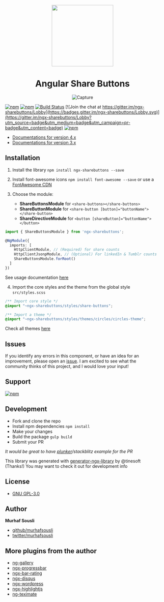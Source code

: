 <p align="center">
  <img height="200px" width="200px" style="text-align: center;" src="https://cdn.rawgit.com/MurhafSousli/ngx-sharebuttons/master/assets/logo.svg">
  <h1 align="center">Angular Share Buttons</h1>
  <p align="center"><img src="https://image.ibb.co/eY16JG/buttons.png" alt="Capture" border="0"></p>
</p>

[![npm](https://img.shields.io/badge/demo-online-ed1c46.svg)](https://murhafsousli.github.io/ngx-sharebuttons/)
[![npm](https://img.shields.io/npm/v/ngx-sharebuttons.svg?maxAge=2592000?style=plastic)](https://www.npmjs.com/package/ngx-sharebuttons) 
[![Build Status](https://travis-ci.org/MurhafSousli/ngx-sharebuttons.svg?branch=master)](https://travis-ci.org/MurhafSousli/ngx-sharebuttons) 
[![Join the chat at https://gitter.im/ngx-sharebuttons/Lobby](https://badges.gitter.im/ngx-sharebuttons/Lobby.svg)](https://gitter.im/ngx-sharebuttons/Lobby?utm_source=badge&utm_medium=badge&utm_campaign=pr-badge&utm_content=badge)
[![npm](https://img.shields.io/badge/license-GPL--3.0-blue.svg)](/LICENSE)

 - [Documentations for version 4.x](https://murhafsousli.github.io/ngx-sharebuttons/)
 - [Documentations for version 3.x](https://github.com/MurhafSousli/ngx-sharebuttons/wiki)

## Installation

 1. Install the library `npm install ngx-sharebuttons --save`
 2. Install font-awesome icons `npm install font-awesome --save` or use a [FontAwesome CDN](https://maxcdn.bootstrapcdn.com/font-awesome/4.7.0/css/font-awesome.min.css)
 3. Choose the module: 
 
    - **ShareButtonsModule** for `<share-buttons></share-buttons>`
    - **ShareButtonModule** for `<share-button [button]="buttonName"></share-button>`
    - **ShareDirectiveModule** for `<button [shareButton]="buttonName"></button>`

```ts
import { ShareButtonsModule } from 'ngx-sharebuttons';

@NgModule({
  imports: [
    HttpClientModule, // (Required) for share counts
    HttpClientJsonpModule, // (Optional) For linkedIn & Tumblr counts
    ShareButtonsModule.forRoot()
  ]
})
```
See usage documentation [here](https://murhafsousli.github.io/ngx-sharebuttons/#/getting-started)
    
 4. Import the core styles and the theme from the global style `src/styles.scss`
 
```css
/** Import core style */
@import "~ngx-sharebuttons/styles/share-buttons";

/** Import a theme */
@import "~ngx-sharebuttons/styles/themes/circles/circles-theme";
```

Check all themes [here](https://murhafsousli.github.io/ngx-sharebuttons/#/themes)
    

## Issues

If you identify any errors in this component, or have an idea for an improvement, please open an [issue](https://github.com/MurhafSousli/ngx-sharebuttons/issues). I am excited to see what the community thinks of this project, and I would love your input!

## Support

[![npm](https://c5.patreon.com/external/logo/become_a_patron_button.png)](https://www.patreon.com/bePatron?u=5594898)

## Development

 - Fork and clone the repo
 - Install npm dependencies `npm install`
 - Make your changes
 - Build the package `gulp build`
 - Submit your PR
 
*It would be great to have [plunker](https://plnkr.co/edit/C2Ke4Fhk2wBZZzm0JCao?p=preview)/stackblitz example for the PR*

This library was generated with [generator-ngx-library](https://github.com/tinesoft/generator-ngx-library#development) by @tinesoft (Thanks!)
You may want to check it out for development info

## License

 - [GNU GPL-3.0](/LICENSE)

## Author

 **Murhaf Sousli**

 - [github/murhafsousli](https://github.com/MurhafSousli)
 - [twitter/murhafsousli](https://twitter.com/MurhafSousli)
 
## More plugins from the author

 - [ng-gallery](https://github.com/MurhafSousli/ng-gallery)
 - [ngx-progressbar](https://github.com/MurhafSousli/ngx-progressbar)
 - [ngx-bar-rating](https://github.com/MurhafSousli/ngx-bar-rating)
 - [ngx-disqus](https://github.com/MurhafSousli/ngx-disqus)
 - [ngx-wordpress](https://github.com/MurhafSousli/ngx-wordpress)
 - [ngx-highlightjs](https://github.com/MurhafSousli/ngx-highlightjs)
 - [ng-teximate](https://github.com/MurhafSousli/ng-teximate)

